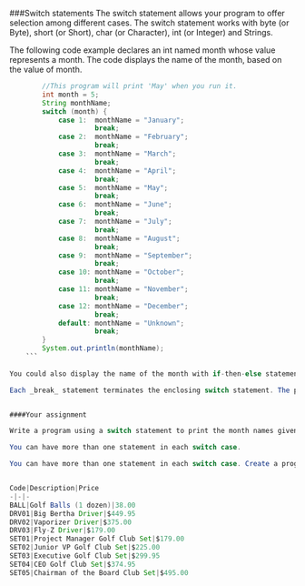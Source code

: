 <!--djw:done-->
###Switch statements
The switch statement allows your program to offer selection among different cases. The switch statement works with byte (or Byte), short (or Short), char (or Character), int (or Integer) and Strings.

The following code example declares an int named month whose value represents a month. The code displays the name of the month, based on the value of month.

````java
        //This program will print 'May' when you run it.
        int month = 5;
        String monthName;
        switch (month) {
            case 1:  monthName = "January";
                     break;
            case 2:  monthName = "February";
                     break;
            case 3:  monthName = "March";
                     break;
            case 4:  monthName = "April";
                     break;
            case 5:  monthName = "May";
                     break;
            case 6:  monthName = "June";
                     break;
            case 7:  monthName = "July";
                     break;
            case 8:  monthName = "August";
                     break;
            case 9:  monthName = "September";
                     break;
            case 10: monthName = "October";
                     break;
            case 11: monthName = "November";
                     break;
            case 12: monthName = "December";
                     break;
            default: monthName = "Unknown";
                     break;
        }
        System.out.println(monthName);
    ```
    
You could also display the name of the month with if-then-else statements. You will probably find the switch statement to be more intuitive. An if-then-else statement can test expressions based on ranges of values or conditions. A switch statement tests expressions based on a single value.

Each _break_ statement terminates the enclosing switch statement. The program continues after the _break_ with the first statement following the switch block. Break statements are necessary. Without them, statements in switch blocks fall through. Statements after the matching case label are executed in sequence until a _break_ is encountered. Try removing the break statements. 


####Your assignment

Write a program using a switch statement to print the month names given the exact number of days in the month. If the user enters 30 then the program will display: "September April June November". If the user enters 9 then program will alert the user that no months have exactly 9 days.

You can have more than one statement in each switch case.

You can have more than one statement in each switch case. Create a program which will prompt the user for a product code and display the price and description of selected product for the _Hole in Ten Golf Company_


Code|Description|Price
-|-|-
BALL|Golf Balls (1 dozen)|38.00
DRV01|Big Bertha Driver|$449.95
DRV02|Vaporizer Driver|$375.00
DRV03|Fly-Z Driver|$179.00
SET01|Project Manager Golf Club Set|$179.00
SET02|Junior VP Golf Club Set|$225.00
SET03|Executive Golf Club Set|$299.95
SET04|CEO Golf Club Set|$374.95
SET05|Chairman of the Board Club Set|$495.00




